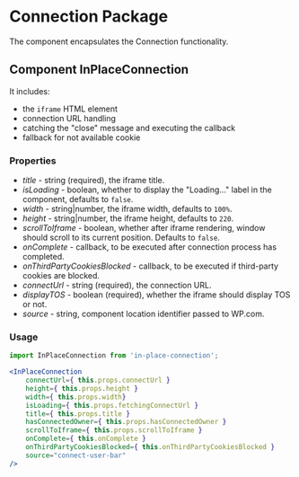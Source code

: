 Connection Package
=========

The component encapsulates the Connection functionality.

## Component InPlaceConnection
It includes:
- the `iframe` HTML element
- connection URL handling
- catching the "close" message and executing the callback
- fallback for not available cookie

### Properties
- *title* - string (required), the iframe title.
- *isLoading* - boolean, whether to display the "Loading..." label in the component, defaults to `false`.
- *width* - string|number, the iframe width, defaults to `100%`.
- *height* - string|number, the iframe height, defaults to `220`.
- *scrollToIframe* - boolean, whether after iframe rendering, window should scroll to its current position. Defaults to `false`.
- *onComplete* - callback, to be executed after connection process has completed.
- *onThirdPartyCookiesBlocked* - callback, to be executed if third-party cookies are blocked.
- *connectUrl* - string (required), the connection URL.
- *displayTOS* - boolean (required), whether the iframe should display TOS or not.
- *source* - string, component location identifier passed to WP.com.

### Usage
```jsx
import InPlaceConnection from 'in-place-connection';

<InPlaceConnection
	connectUrl={ this.props.connectUrl }
	height={ this.props.height }
	width={ this.props.width}
	isLoading={ this.props.fetchingConnectUrl }
	title={ this.props.title }
	hasConnectedOwner={ this.props.hasConnectedOwner }
	scrollToIframe={ this.props.scrollToIframe }
	onComplete={ this.onComplete }
	onThirdPartyCookiesBlocked={ this.onThirdPartyCookiesBlocked }
	source="connect-user-bar"
/>
```
